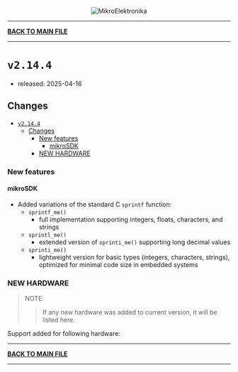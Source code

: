 <p align="center">
  <img src="http://www.mikroe.com/img/designs/beta/logo_small.png?raw=true" alt="MikroElektronika"/>
</p>

---

**[BACK TO MAIN FILE](../../changelog.md)**

---

# `v2.14.4`

+ released: 2025-04-16

## Changes

+ [`v2.14.4`](#v2144)
  + [Changes](#changes)
    + [New features](#new-features)
      + [mikroSDK](#mikrosdk)
    + [NEW HARDWARE](#new-hardware)

### New features

#### mikroSDK

+ Added variations of the standard C `sprintf` function:
  + `sprintf_me()`
    + full implementation supporting integers, floats, characters, and strings
  + `sprintl_me()`
    + extended version of `sprinti_me()` supporting long decimal values
  + `sprinti_me()`
    + lightweight version for basic types (integers, characters, strings), optimized for minimal code size in embedded systems

### NEW HARDWARE

> NOTE:
>> If any new hardware was added to current version, it will be listed here.

Support added for following hardware:

---

**[BACK TO MAIN FILE](../../changelog.md)**

---